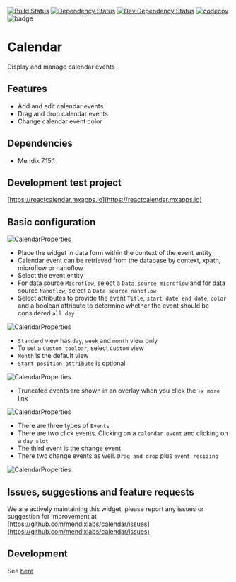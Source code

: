 [![Build Status](https://travis-ci.org/mendixlabs/calendar.svg?branch=master)](https://travis-ci.org/mendixlabs/calendar)
[![Dependency Status](https://david-dm.org/mendixlabs/calendar.svg)](https://david-dm.org/mendixlabs/calendar)
[![Dev Dependency Status](https://david-dm.org/mendixlabs/calendar.svg#info=devDependencies)](https://david-dm.org/mendixlabs/calendar#info=devDependencies)
[![codecov](https://codecov.io/gh/mendixlabs/calendar/branch/master/graph/badge.svg)](https://codecov.io/gh/mendixlabs/calendar)
![badge](https://img.shields.io/badge/mendix-7.14.1-green.svg)


# Calendar
Display and manage calendar events

## Features
 * Add and edit calendar events
 * Drag and drop calendar events
 * Change calendar event color

## Dependencies
* Mendix 7.15.1

## Development test project
[https://reactcalendar.mxapps.io](https://reactcalendar.mxapps.io)

## Basic configuration
![CalendarProperties](/assets/Datasource.png)

* Place the widget in data form within the context of the event entity
* Calendar event can be retrieved from the database by context, xpath, microflow or nanoflow
* Select the event entity
* For data source `Microflow`, select a `Data source microflow` and for data source `Nanoflow`, select a `Data source nanoflow`
* Select attributes to provide the event `Title`, `start date`, `end date`, `color` and a boolean attribute to determine whether the event should be considered `all day`

![CalendarProperties](/assets/Appearance.png)

* `Standard` view has `day`, `week` and `month` view only
* To set a `Custom toolbar`, select `Custom` view
* `Month` is the default view
* `Start position attribute` is optional

![CalendarProperties](/assets/TruncatedEvents.png)

* Truncated events are shown in an overlay when you click the `+x more` link

![CalendarProperties](/assets/Events.png)

* There are three types of `Events`
* There are two click events. Clicking on a `calendar event` and clicking on a `day slot`
* The third event is the change event
* There two change events as well. `Drag and drop` plus `event resizing`

![CalendarProperties](/assets/DragAndDrop.gif)

## Issues, suggestions and feature requests
We are actively maintaining this widget, please report any issues or suggestion for improvement at [https://github.com/mendixlabs/calendar/issues](https://github.com/mendixlabs/calendar/issues)

## Development
See [here](/Development.md)
